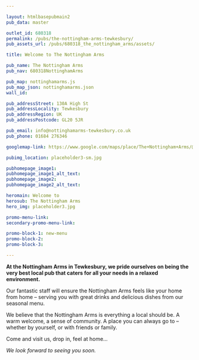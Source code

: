 ```yaml
---

layout: htmlbasepubmain2
pub_data: master

outlet_id: 680318
permalink: /pubs/the-nottingham-arms-tewkesbury/
pub_assets_url: /pubs/680318_the_nottingham_arms/assets/

title: Welcome to The Nottingham Arms

pub_name: The Nottingham Arms
pub_nav: 680318NottinghamArms

pub_map: nottinghamarms.js
pub_map_json: nottinghamarms.json
wall_id:

pub_addressStreet: 130A High St
pub_addressLocality: Tewkesbury
pub_addressRegion: UK
pub_addressPostcode: GL20 5JR

pub_email: info@nottinghamarms-tewkesbury.co.uk
pub_phone: 01684 276346

googlemap-link: https://www.google.com/maps/place/The+Nottingham+Arms/@51.9937363,-2.1571025,21z/data=!4m5!3m4!1s0x0:0xc7fc49572fbb0803!8m2!3d51.9937652!4d-2.1569952

pubimg_location: placeholder3-sm.jpg

pubhomepage_image1: 
pubhomepage_image1_alt_text: 
pubhomepage_image2: 
pubhomepage_image2_alt_text: 

heromain: Welcome to
herosub: The Nottingham Arms
hero_img: placeholder3.jpg

promo-menu-link: 
secondary-promo-menu-link:

promo-block-1: new-menu
promo-block-2: 
promo-block-3: 

---
```


**At the Nottingham Arms in Tewkesbury, we pride ourselves on being the very best local pub that caters for all your needs in a relaxed environment.** 

Our fantastic staff will ensure the Nottingham Arms feels like your home from home – serving you with great drinks and delicious dishes from our seasonal menu.

We believe that the Nottingham Arms is everything a local should be. A warm welcome, a sense of community.  A place you can always go to – whether by yourself, or with friends or family.

Come and visit us, drop in, feel at home… 

*We look forward to seeing you soon.*



